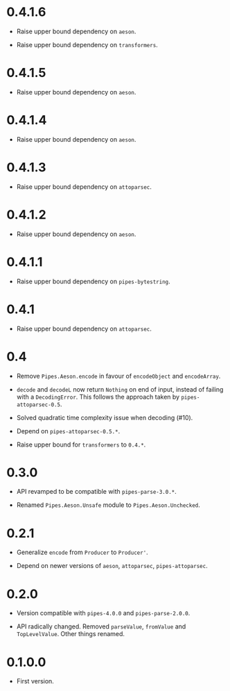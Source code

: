 # 0.4.1.6

* Raise upper bound dependency on `aeson`.

* Raise upper bound dependency on `transformers`.


# 0.4.1.5

* Raise upper bound dependency on `aeson`.


# 0.4.1.4

* Raise upper bound dependency on `aeson`.


# 0.4.1.3

* Raise upper bound dependency on `attoparsec`.


# 0.4.1.2

* Raise upper bound dependency on `aeson`.


# 0.4.1.1

* Raise upper bound dependency on `pipes-bytestring`.


# 0.4.1

* Raise upper bound dependency on `attoparsec`.


# 0.4

* Remove `Pipes.Aeson.encode` in favour of `encodeObject` and
  `encodeArray`.

* `decode` and `decodeL` now return `Nothing` on end of input, instead
  of failing with a `DecodingError`. This follows the approach taken
  by `pipes-attoparsec-0.5`.

* Solved quadratic time complexity issue when decoding (#10).

* Depend on `pipes-attoparsec-0.5.*`.

* Raise upper bound for `transformers` to `0.4.*`.


# 0.3.0

* API revamped to be compatible with `pipes-parse-3.0.*`.

* Renamed `Pipes.Aeson.Unsafe` module to `Pipes.Aeson.Unchecked`.


# 0.2.1

* Generalize `encode` from `Producer` to `Producer'`.

* Depend on newer versions of `aeson`, `attoparsec`, `pipes-attoparsec`.


# 0.2.0

* Version compatible with `pipes-4.0.0` and `pipes-parse-2.0.0`.

* API radically changed. Removed `parseValue`, `fromValue` and
  `TopLevelValue`. Other things renamed.


# 0.1.0.0

* First version.
